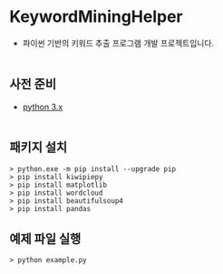 # KeywordMiningHelper
- 파이썬 기반의 키워드 추출 프로그램 개발 프로젝트입니다.
<br><br>


## 사전 준비
- [python 3.x](https://www.python.org/)
<br><br>


## 패키지 설치
```
> python.exe -m pip install --upgrade pip
> pip install kiwipiepy
> pip install matplotlib
> pip install wordcloud
> pip install beautifulsoup4
> pip install pandas
```

## 예제 파일 실행
```
> python example.py
```
